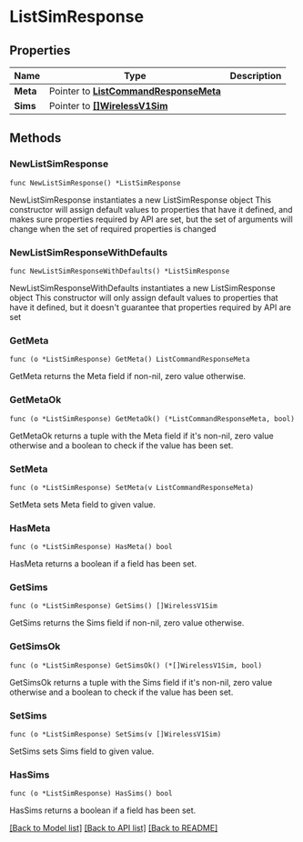 # ListSimResponse

## Properties

Name | Type | Description
------------ | ------------- | -------------
**Meta** | Pointer to [**ListCommandResponseMeta**](ListCommandResponse_meta.md) |  | [optional] 
**Sims** | Pointer to [**[]WirelessV1Sim**](WirelessV1Sim.md) |  | [optional] 

## Methods

### NewListSimResponse

`func NewListSimResponse() *ListSimResponse`

NewListSimResponse instantiates a new ListSimResponse object
This constructor will assign default values to properties that have it defined,
and makes sure properties required by API are set, but the set of arguments
will change when the set of required properties is changed

### NewListSimResponseWithDefaults

`func NewListSimResponseWithDefaults() *ListSimResponse`

NewListSimResponseWithDefaults instantiates a new ListSimResponse object
This constructor will only assign default values to properties that have it defined,
but it doesn't guarantee that properties required by API are set

### GetMeta

`func (o *ListSimResponse) GetMeta() ListCommandResponseMeta`

GetMeta returns the Meta field if non-nil, zero value otherwise.

### GetMetaOk

`func (o *ListSimResponse) GetMetaOk() (*ListCommandResponseMeta, bool)`

GetMetaOk returns a tuple with the Meta field if it's non-nil, zero value otherwise
and a boolean to check if the value has been set.

### SetMeta

`func (o *ListSimResponse) SetMeta(v ListCommandResponseMeta)`

SetMeta sets Meta field to given value.

### HasMeta

`func (o *ListSimResponse) HasMeta() bool`

HasMeta returns a boolean if a field has been set.

### GetSims

`func (o *ListSimResponse) GetSims() []WirelessV1Sim`

GetSims returns the Sims field if non-nil, zero value otherwise.

### GetSimsOk

`func (o *ListSimResponse) GetSimsOk() (*[]WirelessV1Sim, bool)`

GetSimsOk returns a tuple with the Sims field if it's non-nil, zero value otherwise
and a boolean to check if the value has been set.

### SetSims

`func (o *ListSimResponse) SetSims(v []WirelessV1Sim)`

SetSims sets Sims field to given value.

### HasSims

`func (o *ListSimResponse) HasSims() bool`

HasSims returns a boolean if a field has been set.


[[Back to Model list]](../README.md#documentation-for-models) [[Back to API list]](../README.md#documentation-for-api-endpoints) [[Back to README]](../README.md)


